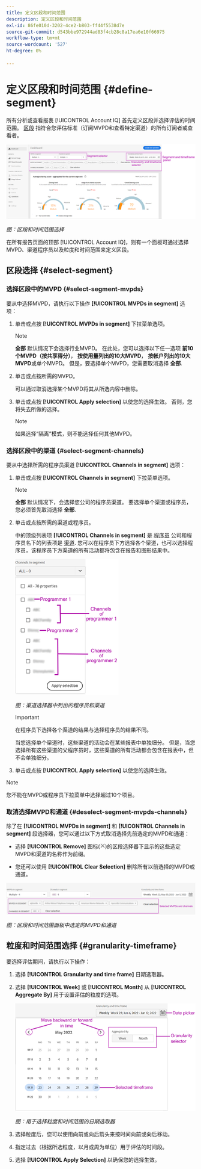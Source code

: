```yaml
---
title: 定义区段和时间范围
description: 定义区段和时间范围
exl-id: 86fe010d-3202-4ce2-b803-ff44f5538d7e
source-git-commit: d543bbe972944ad83f4cb28c8a17ea6e10f66975
workflow-type: tm+mt
source-wordcount: '527'
ht-degree: 0%

---
```


# 定义区段和时间范围 {#define-segment}

所有分析或查看报表 [!UICONTROL Account IQ] 首先定义区段并选择评估的时间范围。 [区段](/help/accountiq/product-concepts.md#segmet-def) 指符合您评估标准（订阅MVPD和查看特定渠道）的所有订阅者或查看者。

![](assets/segment-panel.png)

*图：区段和时间范围选择*

在所有报告页面的顶部 [!UICONTROL Account IQ]，则有一个面板可通过选择MVPD、渠道程序员以及粒度和时间范围来定义区段。

## 区段选择 {#select-segment}

### 选择区段中的MVPD {#select-segment-mvpds}

要从中选择MVPD，请执行以下操作 **[!UICONTROL MVPDs in segment]** 选项：

1. 单击或点按 **[!UICONTROL MVPDs in segment]** 下拉菜单选项。

   >[!NOTE]
   >
   >**全部** 默认情况下会选择行业MVPD。 在此处，您可以选择以下任一选项 **前10个MVPD（按共享得分）**， **按使用量列出的10大MVPD**， **按帐户列出的10大MVPD**&#x200B;或单个MVPD。 但是，要选择单个MVPD，您需要取消选择 **全部**.

1. 单击或点按所需的MVPD。

   可以通过取消选择某个MVPD将其从所选内容中删除。

1. 单击或点按 **[!UICONTROL Apply selection]** 以使您的选择生效。 否则，您将失去所做的选择。

   >[!NOTE]
   >
   >如果选择“隔离”模式，则不能选择任何其他MVPD。

### 选择区段中的渠道 {#select-segment-channels}

要从中选择所需的程序员渠道 **[!UICONTROL Channels in segment]** 选项：

1. 单击或点按 **[!UICONTROL Channels in segment]** 下拉菜单选项。

   >[!NOTE]
   >
   >**全部** 默认情况下，会选择您公司的程序员渠道。 要选择单个渠道或程序员，您必须首先取消选择 **全部**.

1. 单击或点按所需的渠道或程序员。

   中的顶级列表项 **[!UICONTROL Channels in segment]** 是 [程序员](/help/accountiq/product-concepts.md#programmer-def) 公司和程序员名下的列表项是 [渠道](/help/accountiq/product-concepts.md#channel-def). 您可以在程序员下方选择各个渠道，也可以选择程序员，该程序员下方渠道的所有活动都将包含在报告和图形结果中。

   ![](assets/programmer-channels.png)


   *图：渠道选择器中列出的程序员和渠道*

   >[!IMPORTANT]
   >
   >在程序员下选择各个渠道的结果与选择程序员的结果不同。
   >
   >
   >当您选择单个渠道时，这些渠道的活动会在某些报表中单独细分。 但是，当您选择所有这些渠道的父程序员时，这些渠道的所有活动都会包含在报表中，但不会单独细分。

1. 单击或点按 **[!UICONTROL Apply selection]** 以使您的选择生效。

>[!NOTE]
>
>您不能在MVPD或程序员下拉菜单中选择超过10个项目。

### 取消选择MVPD和通道 {#deselect-segment-mvpds-channels}

除了在 **[!UICONTROL MVPDs in segment]** 和 **[!UICONTROL Channels in segment]** 段选择器，您可以通过以下方式取消选择先前选定的MVPD和通道：

* 选择 **[!UICONTROL Remove]** 图标(![删除图标](assets/remove-icon.png))的区段选择器下显示的这些选定MVPD和渠道的名称作为前缀。

* 您还可以使用 **[!UICONTROL Clear Selection]** 删除所有以前选择的MVPD或通道。

![](assets/segment-panel-selection.png)

*图：区段和时间范围面板中选定的MVPD和通道*

## 粒度和时间范围选择 {#granularity-timeframe}

要选择评估期间，请执行以下操作：

1. 选择 **[!UICONTROL Granularity and time frame]** 日期选取器。

1. 选择 **[!UICONTROL Week]** 或 **[!UICONTROL Month]** 从 **[!UICONTROL Aggregate By]** 用于设置评估的粒度的选项。

   ![](assets/granularity-timeframe-weekwise.png)


   *图：用于选择粒度和时间范围的日期选取器*

1. 选择粒度后，您可以使用向前或向后箭头来按时间向前或向后移动。

1. 指定过去（根据所选粒度，以月或周为单位）用于评估的时间段。

1. 选择 **[!UICONTROL Apply Selection]** 以确保您的选择生效。
